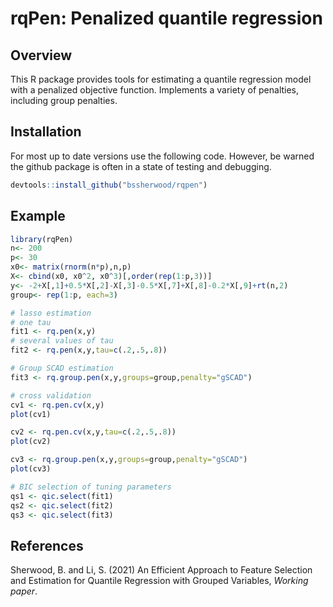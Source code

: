 # rqPen: Penalized quantile regression

## Overview

This R package provides tools for estimating a quantile regression model with a penalized objective function. Implements a variety of 
penalties, including group penalties. 

## Installation

For most up to date versions use the following code. However, be warned the github package is often in a state of testing and debugging.
``` r
devtools::install_github("bssherwood/rqpen")
```

## Example

``` r
library(rqPen)
n<- 200
p<- 30
x0<- matrix(rnorm(n*p),n,p)
X<- cbind(x0, x0^2, x0^3)[,order(rep(1:p,3))]
y<- -2+X[,1]+0.5*X[,2]-X[,3]-0.5*X[,7]+X[,8]-0.2*X[,9]+rt(n,2)
group<- rep(1:p, each=3)

# lasso estimation
# one tau
fit1 <- rq.pen(x,y)
# several values of tau
fit2 <- rq.pen(x,y,tau=c(.2,.5,.8))

# Group SCAD estimation
fit3 <- rq.group.pen(x,y,groups=group,penalty="gSCAD")

# cross validation
cv1 <- rq.pen.cv(x,y)
plot(cv1)

cv2 <- rq.pen.cv(x,y,tau=c(.2,.5,.8))
plot(cv2)

cv3 <- rq.group.pen(x,y,groups=group,penalty="gSCAD")
plot(cv3)

# BIC selection of tuning parameters
qs1 <- qic.select(fit1)
qs2 <- qic.select(fit2)
qs3 <- qic.select(fit3)
```



## References

Sherwood, B. and Li, S. (2021) An Efficient Approach to Feature Selection and Estimation for Quantile Regression with Grouped Variables, *Working paper*.